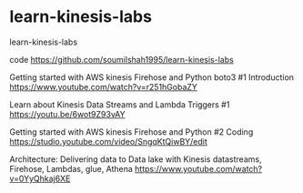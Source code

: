 # learn-kinesis-labs
learn-kinesis-labs

code https://github.com/soumilshah1995/learn-kinesis-labs


Getting started with AWS kinesis Firehose and Python boto3 #1 Introduction
https://www.youtube.com/watch?v=r251hGobaZY

Learn about Kinesis Data Streams and Lambda Triggers #1
https://youtu.be/6wot9Z93vAY

Getting started with AWS kinesis Firehose and Python #2 Coding
https://studio.youtube.com/video/SngqKtQiwBY/edit


Architecture: Delivering data to Data lake with Kinesis datastreams, Firehose, Lambdas, glue, Athena
https://www.youtube.com/watch?v=0YyQhkaj6XE




